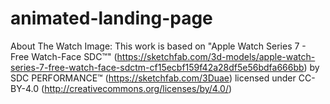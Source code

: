 # animated-landing-page
About The Watch Image: This work is based on "Apple Watch Series 7 - Free Watch-Face SDC™️" (https://sketchfab.com/3d-models/apple-watch-series-7-free-watch-face-sdctm-cf15ecbf159f42a28df5e56bdfa666bb) by SDC PERFORMANCE™️ (https://sketchfab.com/3Duae) licensed under CC-BY-4.0 (http://creativecommons.org/licenses/by/4.0/)
